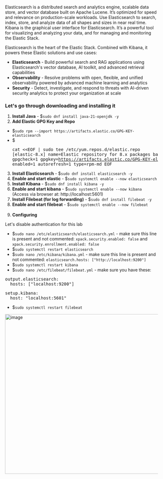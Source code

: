 Elasticsearch is a distributed search and analytics engine, scalable data store, and vector database built on Apache Lucene. It’s optimized for speed and relevance on production-scale workloads. Use Elasticsearch to search, index, store, and analyze data of all shapes and sizes in near real time. Kibana is the graphical user interface for Elasticsearch. It’s a powerful tool for visualizing and analyzing your data, and for managing and monitoring the Elastic Stack.

Elasticsearch is the heart of the Elastic Stack. Combined with Kibana, it powers these Elastic solutions and use cases:
- **Elasticsearch** - Build powerful search and RAG applications using Elasticsearch's vector database, AI toolkit, and advanced retrieval capabilities
- **Observability** - Resolve problems with open, flexible, and unified observability powered by advanced machine learning and analytics
- **Security** - Detect, investigate, and respond to threats with AI-driven security analytics to protect your organization at scale

### Let's go through downloading and installing it
1. **Install Java** - $`sudo dnf install java-21-openjdk -y`
2. **Add Elastic GPG Key and Repo**
- $`sudo rpm --import https://artifacts.elastic.co/GPG-KEY-elasticsearch`
- $<pre>cat <<EOF | sudo tee /etc/yum.repos.d/elastic.repo
[elastic-8.x]
name=Elastic repository for 8.x packages
baseurl=https://artifacts.elastic.co/packages/8.x/yum
gpgcheck=1
gpgkey=https://artifacts.elastic.co/GPG-KEY-elasticsearch
enabled=1
autorefresh=1
type=rpm-md
EOF</pre>
3. **Install Elasticsearch** - $`sudo dnf install elasticsearch -y`
4. **Enable and start elastic** - $`sudo systemctl enable --now elasticsearch`
5. **Install Kibana** - $`sudo dnf install kibana -y`
6. **Enable and start kibana** - $`sudo systemctl enable --now kibana` (Access via browser at: http://localhost:5601)
7. **Install Filebeat (for log forwarding)** - $`sudo dnf install filebeat -y`
8. **Enable and start filebeat** - $`sudo systemctl enable --now filebeat`
<br><br>
9. **Configuring**

Let's disable authentication for this lab
- $`sudo nano /etc/elasticsearch/elasticsearch.yml` - make sure this line is present and not commented: `xpack.security.enabled: false` and `xpack.security.enrollment.enabled: false`
- $`sudo systemctl restart elasticsearch`
- $`sudo nano /etc/kibana/kibana.yml` - make sure this line is present and not commented: `elasticsearch.hosts: ["http://localhost:9200"]`
- $`sudo systemctl restart kibana` 
- $`sudo nano /etc/filebeat/filebeat.yml` - make sure you have these:

<pre>output.elasticsearch:
  hosts: ["localhost:9200"]
</pre>
<pre>setup.kibana:
  host: "localhost:5601"
</pre>

- $`sudo systemctl restart filebeat`

<img width="545" height="525" alt="image" src="https://github.com/user-attachments/assets/992f5fb7-d924-4aed-949f-829da2db0a88" />



